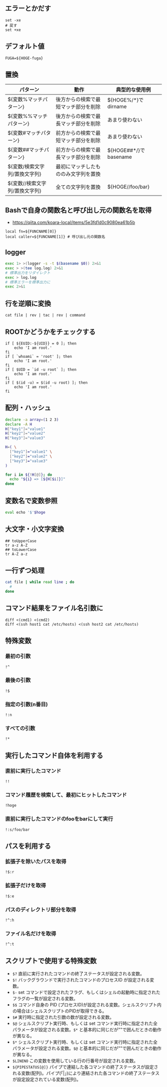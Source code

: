 ## エラーとかだす

```
set -xe
# 戻す
set +xe
```

## デフォルト値

```
FUGA=${HOGE-fuga}
```

## 置換

| パターン                       | 動作                                 | 典型的な使用例        |
|--------------------------------|--------------------------------------|-----------------------|
| ${変数%マッチパターン}         | 後方からの検索で最短マッチ部分を削除 | ${HOGE%/*}でdirname   |
| ${変数%%マッチパターン}        | 後方からの検索で最長マッチ部分を削除 | あまり使わない        |
| ${変数#マッチパターン}         | 前方からの検索で最短マッチ部分を削除 | あまり使わない        |
| ${変数##マッチパターン}        | 前方からの検索で最長マッチ部分を削除 | ${HOGE##*/}でbasename |
| ${変数/検索文字列/置換文字列}  | 最初にマッチしたもののみ文字列を置換 |                       |
| ${変数//検索文字列/置換文字列} | 全ての文字列を置換                   | ${HOGE//foo/bar}      |

## Bashで自身の関数名と呼び出し元の関数名を取得
- https://qiita.com/koara-local/items/5e3fd1d0c9080ea61b5b

```
local fn=${FUNCNAME[0]}
local caller=${FUNCNAME[1]} # 呼び出し元の関数名
```

## logger

```bash
exec 1> >(logger -s -t $(basename $0)) 2>&1
exec > >(tee log.log) 2>&1
# 標準出力をリダイレクト
exec > log.log
# 標準エラーを標準出力に
exec 2>&1
```

## 行を逆順に変換

```
cat file | rev | tac | rev | command
```

## ROOTかどうかをチェックする

```
if [ ${EUID:-${UID}} = 0 ]; then
    echo 'I am root.'
fi
if [ `whoami` = 'root' ]; then
    echo 'I am root.'
fi
if [ $UID = `id -u root` ]; then
    echo 'I am root.'
fi
if [ $(id -u) = $(id -u root) ]; then
    echo 'I am root.'
fi
```



## 配列・ハッシュ

```bash
declare -a array=(1 2 3)
declare -A H
H["key1"]="value1"
H["key2"]="value2"
H["key3"]="value3"

H=( \
  ["key1"]="value1" \
  ["key2"]="value2" \
  ["key3"]="value3"
)

for i in ${!H[@]}; do
  echo "${i} => [${H[$i]}]"
done
```

## 変数名で変数参照

```bash
eval echo '$'$hoge
```


## 大文字・小文字変換

```
## toUpperCase
tr a-z A-Z
## toLowerCase
tr A-Z a-z
```

## 一行ずつ処理

```bash
cat file | while read line ; do
  #
done
```

## コマンド結果をファイル名引数に

```
diff <(cmd1) <(cmd2)
diff <(ssh host1 cat /etc/hosts) <(ssh host2 cat /etc/hosts)
```

## 特殊変数
### 最初の引数
`!^`
### 最後の引数
`!$`
### 指定の引数(n番目)
`!:n`
### すべての引数
`!*`

## 実行したコマンド自体を利用する
### 直前に実行したコマンド
`!!`
### コマンド履歴を検索して、最初にヒットしたコマンド
`!hoge`
### 直前に実行したコマンドのfooをbarにして実行
`!:s/foo/bar`

## パスを利用する
### 拡張子を除いたパスを取得
`!$:r`
### 拡張子だけを取得
`!$:e`
### パスのディレクトリ部分を取得
`!^:h`
### ファイル名だけを取得
`!^:t`

## スクリプトで使用する特殊変数

- `$?` 	直前に実行されたコマンドの終了ステータスが設定される変数。
- `$!` 	バックグラウンドで実行されたコマンドのプロセスID が設定される変数。
- `$-` 	set コマンドで設定されたフラグ、もしくはシェルの起動時に指定されたフラグの一覧が設定される変数。
- `$$` 	コマンド自身の PID (プロセスID)が設定される変数。シェルスクリプト内の場合はシェルスクリプトのPIDが取得できる。
- `$#` 	実行時に指定された引数の数が設定される変数。
- `$@` 	シェルスクリプト実行時、もしくは set コマンド実行時に指定された全パラメータが設定される変数。`$*` と基本的に同じだが""で囲んだときの動作が異なる。
- `$*` 	シェルスクリプト実行時、もしくは set コマンド実行時に指定された全パラメータが設定される変数。`$@` と基本的に同じだが""で囲んだときの動作が異なる。
- `$LINENO` 	この変数を使用している行の行番号が設定される変数。
- `${PIPESTATUS[@]}` 	パイプで連結した各コマンドの終了ステータスが設定される変数(配列)。パイプ(「|」)により連結された各コマンドの終了ステータスが設定設定されている変数(配列)。

